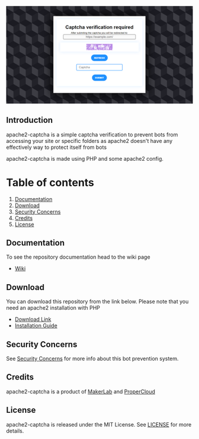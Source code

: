 <img src="screenshot.png">

## Introduction

apache2-captcha is a simple captcha verification to prevent bots from accessing your site or specific folders as apache2 doesn't have any effectively way to protect itself from bots

apache2-captcha is made using PHP and some apache2 config.

# Table of contents

1. [Documentation](#documentation)
2. [Download](#download)
3. [Security Concerns](#security-concerns)
4. [Credits](#credits)
5. [License](#license)

## Documentation
To see the repository documentation head to the wiki page
- [Wiki](https://github.com/ProperLab/ProperLabMedia/wiki)

## Download
You can download this repository from the link below. Please note that you need an apache2 installation with PHP
- [Download Link](https://github.com/ProperLab/apache2-captcha/releases)
- [Installation Guide](https://github.com/ProperLab/apache2-captcha/wiki/Installation-Guide)

## Security Concerns
See [Security Concerns](https://github.com/ProperLab/apache2-captcha/wiki/Security-Concerns) for more info about this bot prevention system.

## Credits
apache2-captcha is a product of [MakerLab](https://makerlab.sytes.net) and [ProperCloud](https://propercloud.sytes.net)

## License
apache2-captcha is released under the MIT License.
See [LICENSE](LICENSE) for more details.